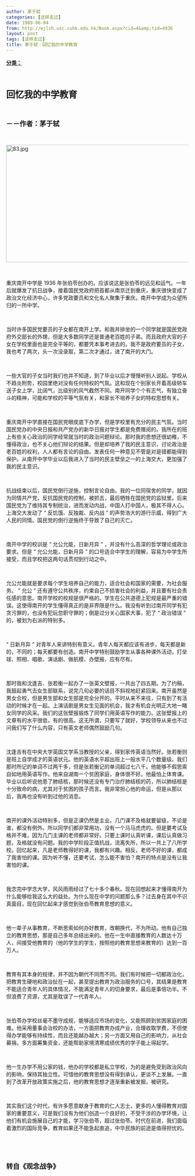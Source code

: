 ```yaml
---
author: 茅于轼
categories: [这样走过]
date: 1989-06-04
from: http://mjlsh.usc.cuhk.edu.hk/Book.aspx?cid=4&amp;tid=4936
layout: post
tags: [这样走过]
title: 茅于轼：回忆我的中学教育
---
```


<div style="margin: 15px 10px 10px 0px;">
<div>
<span id="ctl00_ContentPlaceHolder1_chapter1_SubjectLabel" style="font-weight:bold;text-decoration:underline;">
   分类：
  </span>
</div>
<p class="p1">
<b>
<font size="5">
<span class="s1">
</span>
<br/>
</font>
</b>
</p>
<p class="p2">
<span class="s1">
<b>
<font size="5">
     回忆我的中学教育
    </font>
</b>
</span>
</p>
<p class="p1">
<b>
<font size="4">
<span class="s1">
</span>
<br/>
</font>
</b>
</p>
<p class="p2">
<span class="s1">
<b>
<font size="4">
     －－作者：茅于轼
    </font>
</b>
</span>
</p>
<p class="p1">
<span class="s1">
</span>
<br/>
</p>
<p class="p3">
<span class="s1">
<img alt="83.jpg" border="0" height="317" src="http://mjlsh.usc.cuhk.edu.hk/medias/contents/4936/83.jpg" width="500"/>
</span>
</p>
<p class="p1">
<span class="s1">
</span>
<br/>
</p>
<p class="p2">
<span class="s1">
   重庆南开中学是
  </span>
<span class="s2">
   1936
  </span>
<span class="s1">
   年张伯苓创办的。应该说这是张伯苓的远见和运气。一年后就爆发了抗日战争，接着国民党政府把首都从南京迁到重庆，重庆很快变成了政治文化经济中心，许多党政要员和文化名人聚集于重庆。南开中学成为众望所归的一所中学。
  </span>
</p>
<p class="p1">
<span class="s1">
</span>
<br/>
</p>
<p class="p2">
<span class="s1">
   当时许多国民党要员的子女都在南开上学。和我并排坐的一个同学就是国民党政府外交部长的外甥，但是大多数同学还是普通老百姓的子弟。而且政府大官的子女在学校里面也是完全平等的，都要凭本事考进去的。我不是政府要员的子女，我也考了两次，头一次没录取，第二次才通过，进了南开的大门。
  </span>
</p>
<p class="p1">
<span class="s1">
</span>
<br/>
</p>
<p class="p2">
<span class="s1">
   一些大官的子女当时我们也并不知道，到了毕业以后才慢慢听别人说起。学校从不趋炎附势，校园里绝对没有任何特权的气氛。这和现在个别家长开着高级轿车送子女上学，比阔气，比级别的风气截然不同。南开同学个个有志气，有独立奋斗的精神，可能和学校的平等气氛有关，和家长不培养子女的特权思想有关。
  </span>
</p>
<p class="p1">
<span class="s1">
</span>
<br/>
</p>
<p class="p2">
<span class="s1">
   重庆南开中学直接在国民党眼皮底下办学，但是学校里有充分的民主气氛。当时国民党办的中央日报和共产党办的新华日报对学生都是免费赠阅的。我所在的班上有些关心政治的同学经常就当时的政治问题辩论。那时我的思想还很幼稚，不懂得政治，也不关心他们辩论的结果。但是却培养了我的民主意识，讨论政治是老百姓的权利，人人都有言论的自由。发表任何一种意见不管是对是错都能得到保护。从南开中学毕业以后我进入了当时的民主壁垒之一的上海交大，更加强了我的民主意识。
  </span>
</p>
<p class="p1">
<span class="s1">
</span>
<br/>
</p>
<p class="p2">
<span class="s1">
   抗战结束以后，国民党倒行逆施，控制言论自由。我的一位同宿舍的同学，就因为同情共产党，反抗国民党的控制，被抓去，最后牺牲在国民党的监狱里。后来国民党为了维持其专制统治，进而发动内战，中国人打中国人，极其不得人心。上海交大发动了
  </span>
<span class="s2">
   “
  </span>
<span class="s1">
   反饥饿、反独裁、反内战
  </span>
<span class="s2">
   ”
  </span>
<span class="s1">
   的声势浩大的游行示威，得到广大人民的同情。国民党的倒行逆施终于导致了自己的灭亡。
  </span>
</p>
<p class="p1">
<span class="s1">
</span>
<br/>
</p>
<p class="p2">
<span class="s1">
   南开中学的校训是
  </span>
<span class="s2">
   “
  </span>
<span class="s1">
   允公允能，日新月异
  </span>
<span class="s2">
   ”
  </span>
<span class="s1">
   ，并没有什么高深的哲学理论或政治要求。但是
  </span>
<span class="s2">
   “
  </span>
<span class="s1">
   允公允能，日新月异
  </span>
<span class="s2">
   ”
  </span>
<span class="s1">
   的口号适合中学生的理解，容易为中学生所接受，而且学校把这两句话贯彻到行动之中。
  </span>
</p>
<p class="p1">
<span class="s1">
</span>
<br/>
</p>
<p class="p2">
<span class="s1">
   允公允能就是要求每个学生培养自己的能力，适合社会和国家的需要，为社会服务。
  </span>
<span class="s2">
   “
  </span>
<span class="s1">
   允公
  </span>
<span class="s2">
   ”
  </span>
<span class="s1">
   还有遵守公共秩序，约束自己不损害社会的利益，并且要有社会责任感的意思。南开学校的校规是很严格的。学生在公共道德上犯规是最严重的错误。这使得南开的学生懂得真正的是非界限是什么。我没有听到过南开同学有犯贪污罪的，也没有犯玩忽职守罪的；倒是过分关心国家大事，犯了
  </span>
<span class="s2">
   “
  </span>
<span class="s1">
   政治错误
  </span>
<span class="s2">
   ”
  </span>
<span class="s1">
   的，被划为右派的特别多。
  </span>
</p>
<p class="p1">
<span class="s1">
</span>
<br/>
</p>
<p class="p2">
<span class="s2">
   “
  </span>
<span class="s1">
   日新月异
  </span>
<span class="s2">
   ”
  </span>
<span class="s1">
   对青年人来讲特别有意义。青年人每天都应该有进步，每天都是新的，不同的；每天都要有创造。南开中学特别鼓励学生从事各种课外活动，打垒球、照相、唱歌、演话剧、做航模、办壁报、应有尽有。
  </span>
</p>
<p class="p1">
<span class="s1">
</span>
<br/>
</p>
<p class="p2">
<span class="s1">
   那时我和沈逢吉、张若衡一起办了一张英文壁报，一共出了四五期。为了约稿，我鼓起勇气去女生部联系，说完几句必要的话目不斜视地赶紧回来。南开虽然是男女合校，但是男生部和女生部是完全分开的。平时从来不来往，只有到了有活动的时候才在一起。上演话剧是男女生见面的机会，我才有机会光明正大地一睹女同学的风采。我们的这张壁报锻炼了同学们用英语写作的能力。这张壁报上的文章有的水平很低，有的很高。这无所谓，只要写了就好，学校领导从来也不过问我们写了什么内容，只有英文老师偶然鼓励几句。
  </span>
</p>
<p class="p1">
<span class="s1">
</span>
<br/>
</p>
<p class="p2">
<span class="s1">
   沈逢吉有在中央大学英国文学系当教授的父亲，得到家传英语当然好。张若衡则是班上自学成才的英语状元。他的英语水平超出班上一般水平几个数量级。我们那时所记的单词不过两千多，但是张若衡记的单词超过七八千。他能够不假思索自如地用英语写作。他来自湖南一个贫困家庭，身体很不好。他最怕上体育课。毕业以后听说他患了肺结核，那时候还没有专门治疗肺结核的药，所以肺结核是十分致命的病，尤其对于贫困的孩子而言。我非常担心他的命运，但是从那以后，我再也没有听到过他的消息。
  </span>
</p>
<p class="p1">
<span class="s1">
</span>
<br/>
</p>
<p class="p2">
<span class="s1">
   南开的课外活动特别多，但是正课仍然是主业。几门课不及格就要留级，不论是谁，都没有例外。所以同学们都非常用功，没有一个马马虎虎的。但是要考试及格并不难，因为几门主课的老师都非常好。只要上课时认真听课，课后认真做习题，及格就没有问题。我的中学阶段正值抗战，流离失所，所以一共上了八所学校。回忆起来，凡是老师教得好的课，我都有兴趣。相反，老师不好的课，都成了我害怕的课。因为听不懂，还要考试，怎么能不害怕？南开的特点是没有让我害怕的课。
  </span>
</p>
<p class="p1">
<span class="s1">
</span>
<br/>
</p>
<p class="p2">
<span class="s1">
   我念完中学念大学，风风雨雨经过了七十多个春秋。现在回想起来才懂得南开为什么能够给我这么大的益处。为什么现在中学的问题那么多？过去身在其中不识真面目，现在回忆起来才感觉到张伯苓教育思想的意义。
  </span>
</p>
<p class="p1">
<span class="s1">
</span>
<br/>
</p>
<p class="p2">
<span class="s1">
   他一辈子从事教育，不断思索如何办好教育，改朝换代，不为所动。他有自己独立的教育思想，那是自己多年总结出来的。他在一生中直接教育的人数达十万人，间接受他教育的（他的学生的学生，按照他的教育思想来教育的）达到一百万人。
  </span>
</p>
<p class="p1">
<span class="s1">
</span>
<br/>
</p>
<p class="p2">
<span class="s1">
   教育有其本身的规律，并不因为朝代不同而不同。我们有时候把一切都政治化，把教育生硬地和政治扯在一起，甚至提出教育为政治服务的口号，其结果是教育不能适合青年人的具体情况，不能满足青年人的切身要求，最后是事倍功半。不但浪费了资源，尤其是耽误了一代青年人。
  </span>
</p>
<p class="p1">
<span class="s1">
</span>
<br/>
</p>
<p class="p2">
<span class="s1">
   张伯苓办学校丝毫不墨守成规，能够适应市场的变化，又能照顾到贫困家庭的困难。他采用董事会治校的办法，一方面把教育办成产业，合理收取学费，不但使得办学能够有持续性，而且还能越办越大；另一方面又用自己的影响力，从社会募捐，多方面筹集资金，还能帮助家境清寒成绩优秀的学子能上得起学。
  </span>
</p>
<p class="p1">
<span class="s1">
</span>
<br/>
</p>
<p class="p2">
<span class="s1">
   他一生办学不用公家的钱，他办的学校都是私立学校，为的是避免受到政治风向的影响，保持其独立性。可惜他的教育思想没有得到承认，更谈不上发展。一直到了改革开放政策实施之后，他的教育思想才逐渐重新被发掘，被研究。
  </span>
</p>
<p class="p1">
<span class="s1">
</span>
<br/>
</p>
<p class="p2">
<span class="s1">
   其实我们这个时代，有许多愿意献身于教育的仁人志士，更多的人懂得教育对国家的重要意义，可是我们没有为他们创造一个良好的，不受干涉的办学环境，让他们有机会施展自己的才能，学习张伯苓，超过张伯苓。时代在前进，我们面临着激烈的国际竞争，教育如果还不能急起直追，中华民族的前途是值得担忧的。
  </span>
</p>
<p class="p1">
<span class="s1">
</span>
<br/>
</p>
<p class="p1">
<b>
<font size="4">
<span class="s1">
</span>
<br/>
</font>
</b>
</p>
<p class="p2">
<span class="s1">
<b>
<font size="4">
     转自《观念战争》
    </font>
</b>
</span>
</p>
</div>

